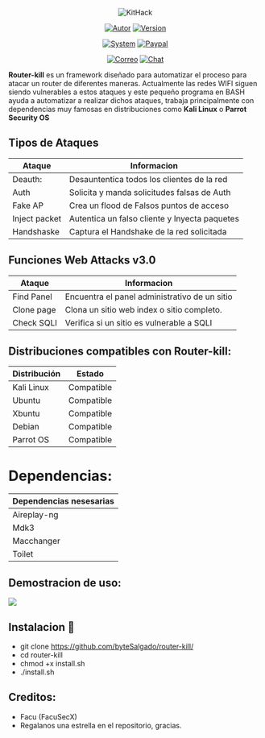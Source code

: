 <p align="center">
<img src="http://imgfz.com/i/B3MJHjF.png" title="KitHack">
</p>

<p align="center">
<a href="https://github.com/bytesalgado"><img title="Autor" src="https://img.shields.io/badge/Author-Facu%20Secx-blue?style=for-the-badge&logo=github"></a>
<a href=""><img title="Version" src="https://img.shields.io/badge/Version-3.0-red?style=for-the-badge&logo="></a>
</p>

<p align="center">
<a href=""><img title="System" src="https://img.shields.io/badge/Supported%20OS-Linux-orange?style=for-the-badge&logo=linux"></a>
<a href="https://paypal.me/FacuSecX"><img title="Paypal" src="https://img.shields.io/badge/Donate-PayPal-green.svg?style=for-the-badge&logo=paypal"></a>
</p>

<p align="center">
<a href="mailto:facusex@gmail.com"><img title="Correo" src="https://img.shields.io/badge/Correo-facusecX@gmail.com-blueviolet?style=for-the-badge&logo=gmai"></a>
<a href="https://t.me/FacuSecX"><img title="Chat" src="https://img.shields.io/badge/CHAT-TELEGRAM-blue?style=for-the-badge&logo=telegram"></a>
</p>

**Router-kill** es un framework diseñado para automatizar el proceso para atacar un router de diferentes maneras. Actualmente las redes WIFI siguen siendo vulnerables a estos ataques y este pequeño programa en BASH ayuda a automatizar a realizar dichos ataques, trabaja principalmente con dependencias muy famosas en distribuciones como **Kali Linux** o **Parrot Security OS**


## Tipos de Ataques

| Ataque        |   Informacion                                 |
|---------------|-----------------------------------------------| 
| Deauth:       | Desauntentica todos los clientes de la red    |
| Auth          | Solicita y manda solicitudes falsas de Auth   |
| Fake AP       | Crea un flood de Falsos puntos de acceso      |
| Inject packet | Autentica un falso cliente y Inyecta paquetes |
| Handshaske    | Captura el Handshake de la red solicitada     |

## Funciones Web Attacks v3.0

| Ataque        |   Informacion                                 |
|---------------|-----------------------------------------------| 
| Find Panel    | Encuentra el panel administrativo de un sitio |
| Clone page    | Clona un sitio web index o sitio completo.    |
| Check SQLI    | Verifica si un sitio es vulnerable a SQLI     |

## Distribuciones compatibles con Router-kill:

| Distribución |   Estado      |
|--------------|---------------| 
| Kali Linux   | Compatible    |
| Ubuntu       | Compatible    |
| Xbuntu       | Compatible    |
| Debian       | Compatible    |
| Parrot OS    | Compatible    |

# Dependencias:

| Dependencias nesesarias | 
|-------------------------|
| Aireplay-ng             | 
| Mdk3                    | 
| Macchanger              | 
| Toilet                  |


## Demostracion de uso:

<a href="https://www.youtube.com/watch?v=6p_wqDSe5Dw">
  <img src="https://img.youtube.com/vi/6p_wqDSe5Dw/sddefault.jpg" />
</a>


## Instalacion 🔧

* git clone https://github.com/byteSalgado/router-kill/
* cd router-kill
* chmod +x install.sh
* ./install.sh

## Creditos:

* Facu (FacuSecX)
* Regalanos una estrella en el repositorio, gracias.
